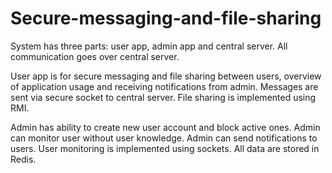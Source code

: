 # Secure-messaging-and-file-sharing

System has three parts: user app, admin app and central server. All communication goes over central server.

User app is for secure messaging and file sharing between users, overview of application usage and receiving notifications from admin. Messages are sent via secure socket to central server. File sharing is implemented using RMI.

Admin has ability to create new user account and block active ones. Admin can monitor user without user knowledge. Admin can send notifications to users. User monitoring is implemented using sockets. All data are stored in Redis.

